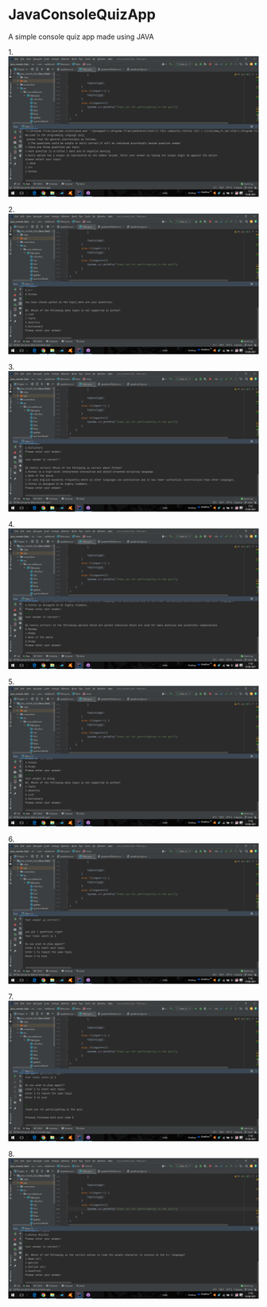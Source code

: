# JavaConsoleQuizApp
A simple console quiz app made using JAVA

1.![](screenshots/Screenshot%20(1).png)

2.![](screenshots/Screenshot%20(2).png)

3.![](screenshots/Screenshot%20(3).png)

4.![](screenshots/Screenshot%20(4).png)

5.![](screenshots/Screenshot%20(5).png)

6.![](screenshots/Screenshot%20(6).png)

7.![](screenshots/Screenshot%20(7).png)

8.![](screenshots/Screenshot%20(8).png)
